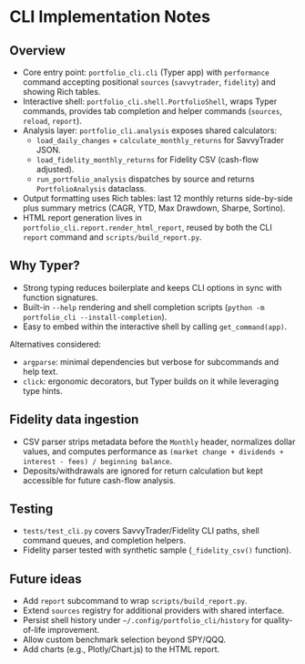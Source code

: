 # CLI Implementation Notes

## Overview

- Core entry point: `portfolio_cli.cli` (Typer app) with `performance` command accepting positional `sources` (`savvytrader`, `fidelity`) and showing Rich tables.
- Interactive shell: `portfolio_cli.shell.PortfolioShell`, wraps Typer commands, provides tab completion and helper commands (`sources`, `reload`, `report`).
- Analysis layer: `portfolio_cli.analysis` exposes shared calculators:
  - `load_daily_changes` + `calculate_monthly_returns` for SavvyTrader JSON.
  - `load_fidelity_monthly_returns` for Fidelity CSV (cash-flow adjusted).
  - `run_portfolio_analysis` dispatches by source and returns `PortfolioAnalysis` dataclass.
- Output formatting uses Rich tables: last 12 monthly returns side-by-side plus summary metrics (CAGR, YTD, Max Drawdown, Sharpe, Sortino).
- HTML report generation lives in `portfolio_cli.report.render_html_report`, reused by both the CLI `report` command and `scripts/build_report.py`.

## Why Typer?

- Strong typing reduces boilerplate and keeps CLI options in sync with function signatures.
- Built-in `--help` rendering and shell completion scripts (`python -m portfolio_cli --install-completion`).
- Easy to embed within the interactive shell by calling `get_command(app)`.

Alternatives considered:
- `argparse`: minimal dependencies but verbose for subcommands and help text.
- `click`: ergonomic decorators, but Typer builds on it while leveraging type hints.

## Fidelity data ingestion

- CSV parser strips metadata before the `Monthly` header, normalizes dollar values, and computes performance as `(market change + dividends + interest - fees) / beginning balance`.
- Deposits/withdrawals are ignored for return calculation but kept accessible for future cash-flow analysis.

## Testing

- `tests/test_cli.py` covers SavvyTrader/Fidelity CLI paths, shell command queues, and completion helpers.
- Fidelity parser tested with synthetic sample (`_fidelity_csv()` function).

## Future ideas

- Add `report` subcommand to wrap `scripts/build_report.py`.
- Extend `sources` registry for additional providers with shared interface.
- Persist shell history under `~/.config/portfolio_cli/history` for quality-of-life improvement.
- Allow custom benchmark selection beyond SPY/QQQ.
- Add charts (e.g., Plotly/Chart.js) to the HTML report.
